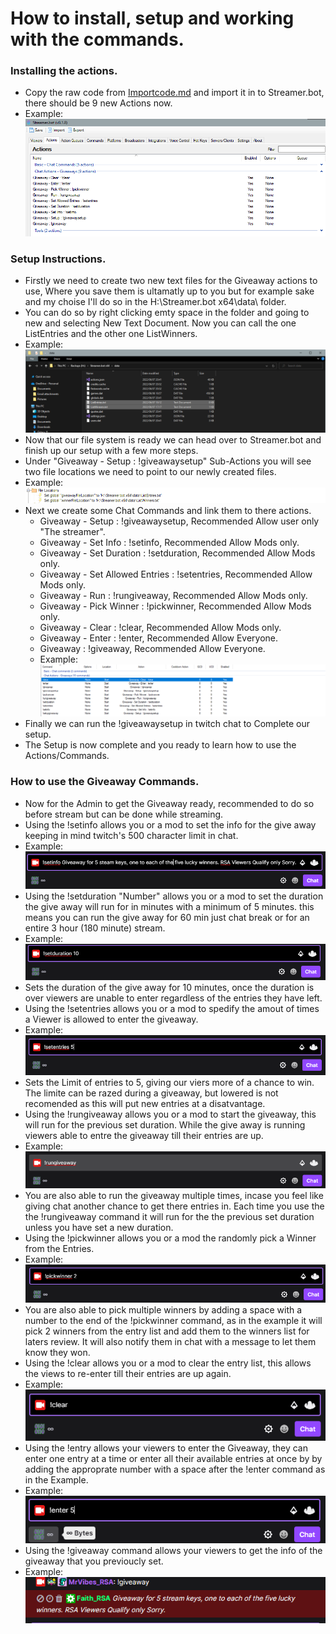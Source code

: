 # How to install, setup and working with the commands.

### Installing the actions.
+ Copy the raw code from [Importcode.md](/Importcode.md "Link to the code") and import it in to Streamer.bot, there should be 9 new Actions now. 
+ Example: ![alt text](img/1.png "image title")

### Setup Instructions.
+ Firstly we need to create two new text files for the Giveaway actions to use, Where you save them is ultamatly up to you
  but for example sake and my choise I'll do so in the H:\Streamer.bot x64\data\ folder.
+ You can do so by right clicking  emty space in the folder and going to new and selecting New Text Document. Now you can call
  the one ListEntries and the other one ListWinners.
+ Example: ![alt text](img/2.png "image title")
+ Now that our file system is ready we can head over to Streamer.bot and finish up our setup with a few more steps.
+ Under "Giveaway - Setup : !giveawaysetup" Sub-Actions you will see two file locations we need to point to our newly
  created files.
+ Example: ![alt text](img/3.png "image title")
+ Next we create some Chat Commands  and link them to there actions.
    + Giveaway - Setup : !giveawaysetup,      		Recommended Allow user only "The streamer".
    + Giveaway - Set Info : !setinfo,         		Recommended Allow Mods only.
    + Giveaway - Set Duration : !setduration, 		Recommended Allow Mods only.
    + Giveaway - Set Allowed Entries : !setentries, 	Recommended Allow Mods only.
    + Giveaway - Run : !rungiveaway, 			Recommended Allow Mods only.
    + Giveaway - Pick Winner : !pickwinner, 		Recommended Allow Mods only.
    + Giveaway - Clear : !clear, 			Recommended Allow Mods only.
    + Giveaway - Enter : !enter, 			Recommended Allow Everyone.
    + Giveaway : !giveaway, 				Recommended Allow Everyone.
    + Example: ![alt text](img/4.png "image title")
+ Finally we can run the !giveawaysetup in twitch chat to Complete our setup.
+ The Setup is now complete and you ready to learn how to use the Actions/Commands.

### How to use the Giveaway Commands.
+ Now for the Admin to get the Giveaway ready, recommended to do so before stream but can be done while streaming.
+ Using the !setinfo allows you or a mod to set the info for the give away keeping in mind twitch's 500 character limit in chat.
+ Example: ![alt text](img/5.png "image title")
+ Using the !setduration "Number" allows you or a mod to set the duration the give away will run for in minutes with a minimum of 5 minutes.
  this means you can run  the give away  for 60 min just chat break or for an entire 3 hour (180 minute) stream.
+ Example: ![alt text](img/6.png "image title")
+ Sets the duration of the give away for 10 minutes, once the duration is over viewers are unable to enter regardless of the 
  entries they have left.
+ Using the !setentries allows you or a mod to spedify the amout of times a Viewer is allowed to enter the giveaway.
+ Example: ![alt text](img/7.png "image title")
+ Sets the Limit of entries to 5, giving our viers more of a chance to win. The limite can be razed during a giveaway,
  but lowered is not recomended as this will put new entries at a disatvantage.
+ Using the !rungiveaway allows you or a mod to start the giveaway, this will run for the previous set duration. While
  the give away is running viewers able to entre the giveaway till their entries are up.
+ Example: ![alt text](img/8.png "image title")
+ You are also able to run the giveaway multiple times, incase you feel like giving chat another chance to get there entries in.
  Each time you use the the !rungiveaway command it will run for the the previous set duration unless you have set a new duration.
+ Using the !pickwinner allows you or a mod the randomly pick  a Winner from the Entries.
+ Example: ![alt text](img/9.png "image title")
+ You are also able to pick multiple winners by adding a space with a number to the end of the !pickwinner command, as in the example
  it will pick 2 winners from the entry list and add them to the winners list for laters review. It will also notify them in chat with a message 
  to let them know they won.
+ Using the !clear allows you or a mod to clear the entry list, this allows the views to re-enter till their entries are up again.
+ Example: ![alt text](img/10.png "image title")
+ Using the !entry allows your viewers to enter the Giveaway, they can enter one entry at a time or enter all their available entries at once by
  by adding the approprate number with a space after the !enter command as in the Example.
+ Example: ![alt text](img/11.png "image title")
+ Using the !giveaway command allows your viewers to get the info of the giveaway that you previoucly set.
+ Example: ![alt text](img/12.png "image title")
